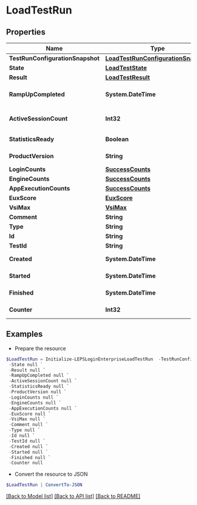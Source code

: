 # LoadTestRun
## Properties

Name | Type | Description | Notes
------------ | ------------- | ------------- | -------------
**TestRunConfigurationSnapshot** | [**LoadTestRunConfigurationSnapshot**](LoadTestRunConfigurationSnapshot.md) |  | [optional] 
**State** | [**LoadTestState**](LoadTestState.md) |  | [optional] 
**Result** | [**LoadTestResult**](LoadTestResult.md) |  | [optional] 
**RampUpCompleted** | **System.DateTime** | Ramp-up completed date-time | [optional] 
**ActiveSessionCount** | **Int32** | Active session count | [optional] 
**StatisticsReady** | **Boolean** | Statistics are ready | [optional] 
**ProductVersion** | **String** | Product version | [optional] 
**LoginCounts** | [**SuccessCounts**](SuccessCounts.md) |  | [optional] 
**EngineCounts** | [**SuccessCounts**](SuccessCounts.md) |  | [optional] 
**AppExecutionCounts** | [**SuccessCounts**](SuccessCounts.md) |  | [optional] 
**EuxScore** | [**EuxScore**](EuxScore.md) |  | [optional] 
**VsiMax** | [**VsiMax**](VsiMax.md) |  | [optional] 
**Comment** | **String** | Comment | [optional] 
**Type** | **String** |  | 
**Id** | **String** | Test run id | [optional] 
**TestId** | **String** | Test id | [optional] 
**Created** | **System.DateTime** | Created date-time | [optional] 
**Started** | **System.DateTime** | Started date-time | [optional] 
**Finished** | **System.DateTime** | Finished date-time | [optional] 
**Counter** | **Int32** | Test run counter | [optional] 

## Examples

- Prepare the resource
```powershell
$LoadTestRun = Initialize-LEPSLoginEnterpriseLoadTestRun  -TestRunConfigurationSnapshot null `
 -State null `
 -Result null `
 -RampUpCompleted null `
 -ActiveSessionCount null `
 -StatisticsReady null `
 -ProductVersion null `
 -LoginCounts null `
 -EngineCounts null `
 -AppExecutionCounts null `
 -EuxScore null `
 -VsiMax null `
 -Comment null `
 -Type null `
 -Id null `
 -TestId null `
 -Created null `
 -Started null `
 -Finished null `
 -Counter null
```

- Convert the resource to JSON
```powershell
$LoadTestRun | ConvertTo-JSON
```

[[Back to Model list]](../README.md#documentation-for-models) [[Back to API list]](../README.md#documentation-for-api-endpoints) [[Back to README]](../README.md)

